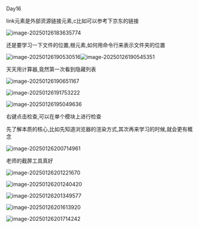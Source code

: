 Day16

link元素是外部资源链接元素,c比如可以参考下京东的链接

![image-20250126183635774](C:\Users\10263\AppData\Roaming\Typora\typora-user-images\image-20250126183635774.png)

还是要学习一下文件的位置,根元素,如何用命令行来表示文件夹的位置



![image-20250126190530516](C:\Users\10263\AppData\Roaming\Typora\typora-user-images\image-20250126190530516.png)![image-20250126190545351](C:\Users\10263\AppData\Roaming\Typora\typora-user-images\image-20250126190545351.png)

天天用计算器,竟然第一次看到隐藏列表

![image-20250126190651167](C:\Users\10263\AppData\Roaming\Typora\typora-user-images\image-20250126190651167.png)

![image-20250126191753222](C:\Users\10263\AppData\Roaming\Typora\typora-user-images\image-20250126191753222.png)

![image-20250126195049636](C:\Users\10263\AppData\Roaming\Typora\typora-user-images\image-20250126195049636.png)

右键点击检查,可以在单个模块上进行检查 

先了解本质的核心,比如先知道浏览器的渲染方式,其次再来学习的时候,就会更有概念

![image-20250126200714961](C:\Users\10263\AppData\Roaming\Typora\typora-user-images\image-20250126200714961.png)

老师的截屏工具真好

![image-20250126201221670](C:\Users\10263\AppData\Roaming\Typora\typora-user-images\image-20250126201221670.png)

![image-20250126201240420](C:\Users\10263\AppData\Roaming\Typora\typora-user-images\image-20250126201240420.png)

![image-20250126201349577](C:\Users\10263\AppData\Roaming\Typora\typora-user-images\image-20250126201349577.png)

![image-20250126201613920](C:\Users\10263\AppData\Roaming\Typora\typora-user-images\image-20250126201613920.png)

![image-20250126201714242](C:\Users\10263\AppData\Roaming\Typora\typora-user-images\image-20250126201714242.png)